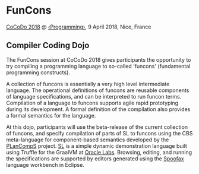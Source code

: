 FunCons
=======

[CoCoDo 2018](https://2018.programming-conference.org/track/cocodo-2018-dojo)
 @ 
 [‹Programming›](https://2018.programming-conference.org/home),
 9 April 2018, Nice, France

Compiler Coding Dojo
--------------------

The FunCons session at CoCoDo 2018 gives participants the opportunity to try
compiling a programming language to so-called 'funcons' (fundamental programming
constructs).

A collection of funcons is essentially a very high level intermediate language.
The operational definitions of funcons are reusable components of language
specifications, and can be interpreted to run funcon terms. Compilation of a 
language to funcons supports agile rapid prototyping during its development.
A formal definition of the compilation also provides a formal semantics for
the language.

At this dojo, participants will use the beta-release of the current collection
of funcons, and specify compilation of parts of SL to funcons using the CBS 
meta-language for component-based semantics developed by the 
[PLanCompS](http://www.plancomps.org) project.
[SL](https://github.com/graalvm/simplelanguage) 
is a simple dynamic demonstration language built using Truffle for the GraalVM 
at 
[Oracle Labs](https://labs.oracle.com). 
Browsing, editing, and running the specifications are supported
by editors generated using the
[Spoofax](http://spoofax.readthedocs.io)
language workbench in Eclipse.
